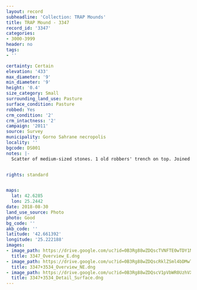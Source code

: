 ```yaml
---
layout: record
subheadline: 'Collection: TRAP Mounds'
title: TRAP Mound - 3347
record_id: '3347'
categories:
- 3000-3999
header: no
tags:
- ''

certainty: Certain
elevation: '433'
max_diameter: '9'
min_diameter: '9'
height: '0.4'
size_category: Small
surrounding_land_use: Pasture
surface_condition: Pasture
robbed: Yes
crm_condition: '2'
crm_intactness: '2'
campaign: '2011'
source: Survey
municipality: Gorno Sahrane necropolis
locality: ''
bgcode: DS001
notes: |-
  Scatter of medium-sized stones. 1 old robbers' trench on top. Joined with smaller mound on south side.


rights: standard


maps:
  lat: 42.6285
  lon: 25.2442
date: 2018-08-30
land_use_source: Photo
photo: Good
bg_code: ''
akb_code: ''
latitude: '42.661392'
longitude: '25.222188'
images:
- image_path: https://drive.google.com/uc?id=0B3Rg88wZDQscTVNFTE0wTDY1MkU
  title: 3347_Overview_E.dng
- image_path: https://drive.google.com/uc?id=0B3Rg88wZDQscRklZSml4bDMwT28
  title: 3347+3534_Overview_NE.dng
- image_path: https://drive.google.com/uc?id=0B3Rg88wZDQscV1pVbWR0UzhVX2s
  title: 3347+3534_Detail_Surface.dng
---
```

